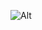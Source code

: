
 ![Alt](https://encrypted-tbn0.gstatic.com/images?q=tbn:ANd9GcTXsYvcNgD5W51SAEZj8zQm_0FxJeffHBaXOQ&usqp=CAU)
<!---
norwayaoi/norwayaoi is a ✨ special ✨ repository because its `README.md` (this file) appears on your GitHub profile.
You can click the Preview link to take a look at your changes.
--->
